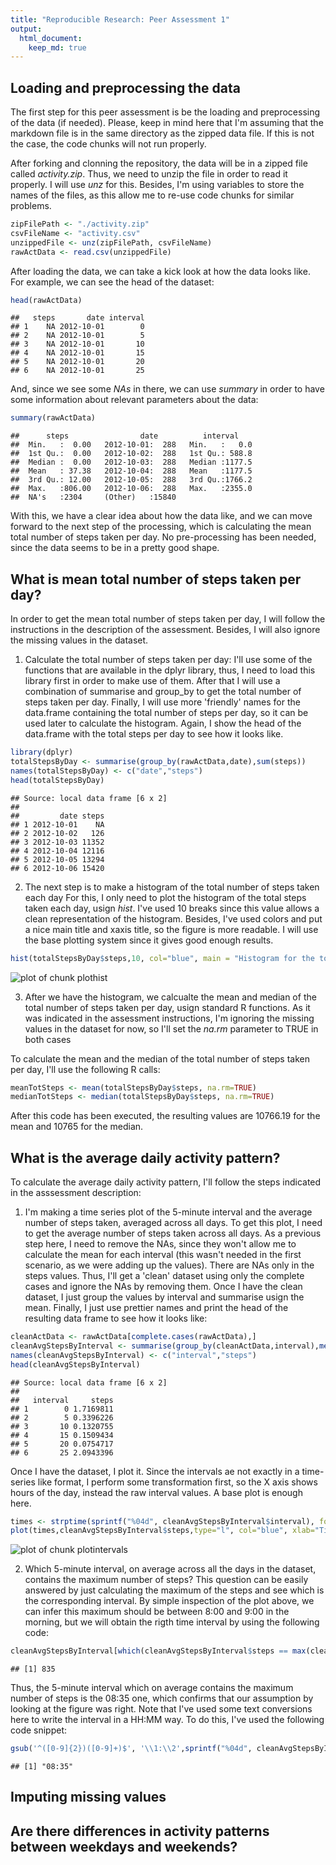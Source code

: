 ```yaml
---
title: "Reproducible Research: Peer Assessment 1"
output: 
  html_document:
    keep_md: true
---
```



## Loading and preprocessing the data
The first step for this peer assessment is be the loading and preprocessing of the data (if needed). Please, keep in mind here that I'm assuming that the markdown file is in the same directory as the zipped data file. If this is not the case, the code chunks will not run properly.

After forking and clonning the repository, the data will be in a zipped file called *activity.zip*. Thus, we need to unzip the file in order to read it properly. I will use *unz* for this. Besides, I'm using variables to store the names of the files, as this allow me to re-use code chunks for similar problems. 


```r
zipFilePath <- "./activity.zip"
csvFileName <- "activity.csv"
unzippedFile <- unz(zipFilePath, csvFileName)
rawActData <- read.csv(unzippedFile)
```

After loading the data, we can take a kick look at how the data looks like. For example, we can see the head of the dataset:


```r
head(rawActData)
```

```
##   steps       date interval
## 1    NA 2012-10-01        0
## 2    NA 2012-10-01        5
## 3    NA 2012-10-01       10
## 4    NA 2012-10-01       15
## 5    NA 2012-10-01       20
## 6    NA 2012-10-01       25
```

And, since we see some *NAs* in there, we can use *summary* in order to have some information about relevant parameters about the data:


```r
summary(rawActData)
```

```
##      steps                date          interval     
##  Min.   :  0.00   2012-10-01:  288   Min.   :   0.0  
##  1st Qu.:  0.00   2012-10-02:  288   1st Qu.: 588.8  
##  Median :  0.00   2012-10-03:  288   Median :1177.5  
##  Mean   : 37.38   2012-10-04:  288   Mean   :1177.5  
##  3rd Qu.: 12.00   2012-10-05:  288   3rd Qu.:1766.2  
##  Max.   :806.00   2012-10-06:  288   Max.   :2355.0  
##  NA's   :2304     (Other)   :15840
```

With this, we have a clear idea about how the data like, and we can move forward to the next step of the processing, which is calculating the mean total number of steps taken per day. No pre-processing has been needed, since the data seems to be in a pretty good shape. 

## What is mean total number of steps taken per day?
In order to get the mean total number of steps taken per day, I will follow the instructions in the description of the assessment. Besides, I will also ignore the missing values in the dataset.

1. Calculate the total number of steps taken per day: 
I'll use some of the functions that are available in the dplyr library, thus, I need to load this library first in order to make use of them. After that I will use a combination of summarise and group_by to get the total number of steps taken per day. Finally, I will use more 'friendly' names for the data.frame containing the total number of steps per day, so it can be used later to calculate the histogram. Again, I show the head of the data.frame with the total steps per day to see how it looks like.


```r
library(dplyr)
totalStepsByDay <- summarise(group_by(rawActData,date),sum(steps))
names(totalStepsByDay) <- c("date","steps")
head(totalStepsByDay)
```

```
## Source: local data frame [6 x 2]
## 
##         date steps
## 1 2012-10-01    NA
## 2 2012-10-02   126
## 3 2012-10-03 11352
## 4 2012-10-04 12116
## 5 2012-10-05 13294
## 6 2012-10-06 15420
```


2. The next step is to make a histogram of the total number of steps taken each day
For this, I only need to plot the histogram of the total steps taken each day, usign *hist*. I've used 10 breaks since this value allows a clean representation of the histogram. Besides, I've used colors and put a nice main title and xaxis title, so the figure is more readable. I will use the base plotting system since it gives good enough results.


```r
hist(totalStepsByDay$steps,10, col="blue", main = "Histogram for the total number of steps taken each day", xlab="Total number of steps taken each day")
```

![plot of chunk plothist](figure/plothist-1.png) 

3. After we have the histogram, we calcualte the mean and median of the total number of steps taken per day, usign standard R functions. As it was indicated in the assessment instructions, I'm ignoring the missing values in the dataset for now, so I'll set the *na.rm* parameter to TRUE in both cases

To calculate the mean and the median of the total number of steps taken per day, I'll use the following R calls: 

```r
meanTotSteps <- mean(totalStepsByDay$steps, na.rm=TRUE)
medianTotSteps <- median(totalStepsByDay$steps, na.rm=TRUE)
```

After this code has been executed, the resulting values are 10766.19 for the mean and 10765 for the median. 

## What is the average daily activity pattern?
To calculate the average daily activity pattern, I'll follow the steps indicated in the asssessment description: 

1. I'm making a time series plot of the 5-minute interval and the average number of steps taken, averaged across all days. To get this plot, I need to get the average number of steps taken across all days. As a previous step here, I need to remove the NAs, since they won't allow me to calculate the mean for each interval (this wasn't needed in the first scenario, as we were adding up the values). There are NAs only in the steps values. Thus, I'll get a 'clean' dataset using only the complete cases and ignore the NAs by removing them. Once I have the clean dataset, I just group the values by interval and summarise usign the mean. Finally, I just use prettier names and print the head of the resulting data frame to see how it looks like:


```r
cleanActData <- rawActData[complete.cases(rawActData),]
cleanAvgStepsByInterval <- summarise(group_by(cleanActData,interval),mean(steps))
names(cleanAvgStepsByInterval) <- c("interval","steps")
head(cleanAvgStepsByInterval)
```

```
## Source: local data frame [6 x 2]
## 
##   interval     steps
## 1        0 1.7169811
## 2        5 0.3396226
## 3       10 0.1320755
## 4       15 0.1509434
## 5       20 0.0754717
## 6       25 2.0943396
```

Once I have the dataset, I plot it. Since the intervals ae not exactly in a time-series like format, I perform some transformation first, so the X axis shows hours of the day, instead the raw interval values. A base plot is enough here.


```r
times <- strptime(sprintf("%04d", cleanAvgStepsByInterval$interval), format="%H%M",tz="GMT")
plot(times,cleanAvgStepsByInterval$steps,type="l", col="blue", xlab="Time intervals", ylab="Average number of steps", main="Average number of steps taken per time interval")
```

![plot of chunk plotintervals](figure/plotintervals-1.png) 

2. Which 5-minute interval, on average across all the days in the dataset, contains the maximum number of steps?
This question can be easily answered by just calculating the maximum of the steps and see which is the corresponding interval. By simple inspection of the plot above, we can infer this maximum should be between 8:00 and 9:00 in the morning, but we will obtain the rigth time interval by using the following code:


```r
cleanAvgStepsByInterval[which(cleanAvgStepsByInterval$steps == max(cleanAvgStepsByInterval$steps)),]$interval
```

```
## [1] 835
```
 
Thus, the 5-minute interval which on average contains the maximum number of steps is the 08:35 one, which confirms that our assumption by looking at the figure was right. Note that I've used some text conversions here to write the interval in a HH:MM way. To do this, I've used the following code snippet:


```r
gsub('^([0-9]{2})([0-9]+)$', '\\1:\\2',sprintf("%04d", cleanAvgStepsByInterval[which(cleanAvgStepsByInterval$steps == max(cleanAvgStepsByInterval$steps)),]$interval))
```

```
## [1] "08:35"
```

## Imputing missing values




## Are there differences in activity patterns between weekdays and weekends?
